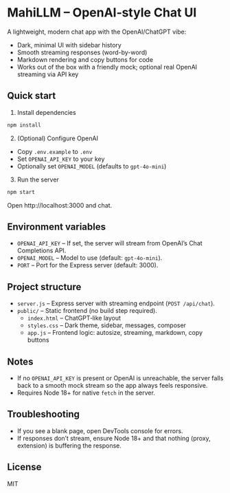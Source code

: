# MahiLLM – OpenAI‑style Chat UI

A lightweight, modern chat app with the OpenAI/ChatGPT vibe:
- Dark, minimal UI with sidebar history
- Smooth streaming responses (word-by-word)
- Markdown rendering and copy buttons for code
- Works out of the box with a friendly mock; optional real OpenAI streaming via API key

## Quick start

1) Install dependencies

```bash
npm install
```

2) (Optional) Configure OpenAI
- Copy `.env.example` to `.env`
- Set `OPENAI_API_KEY` to your key
- Optionally set `OPENAI_MODEL` (defaults to `gpt-4o-mini`)

3) Run the server

```bash
npm start
```

Open http://localhost:3000 and chat.

## Environment variables

- `OPENAI_API_KEY` – If set, the server will stream from OpenAI’s Chat Completions API.
- `OPENAI_MODEL` – Model to use (default: `gpt-4o-mini`).
- `PORT` – Port for the Express server (default: 3000).

## Project structure

- `server.js` – Express server with streaming endpoint (`POST /api/chat`).
- `public/` – Static frontend (no build step required).
  - `index.html` – ChatGPT‑like layout
  - `styles.css` – Dark theme, sidebar, messages, composer
  - `app.js` – Frontend logic: autosize, streaming, markdown, copy buttons

## Notes

- If no `OPENAI_API_KEY` is present or OpenAI is unreachable, the server falls back to a smooth mock stream so the app always feels responsive.
- Requires Node 18+ for native `fetch` in the server.

## Troubleshooting

- If you see a blank page, open DevTools console for errors.
- If responses don’t stream, ensure Node 18+ and that nothing (proxy, extension) is buffering the response.

## License

MIT